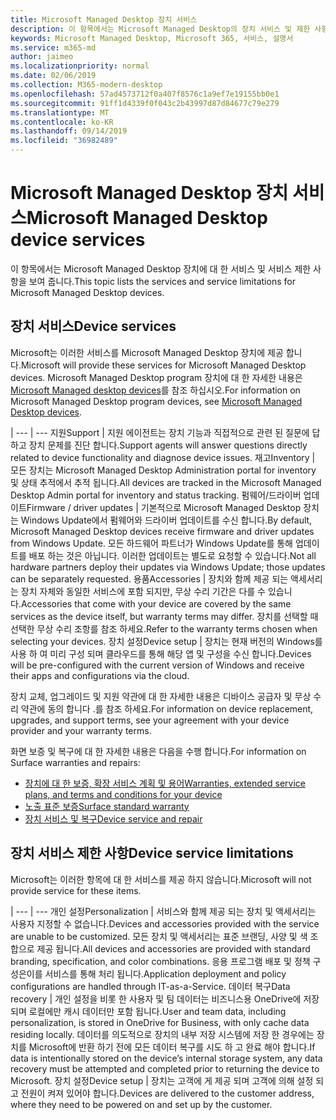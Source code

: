 ```yaml
---
title: Microsoft Managed Desktop 장치 서비스
description: 이 항목에서는 Microsoft Managed Desktop의 장치 서비스 및 제한 사항에 대해 설명 합니다.
keywords: Microsoft Managed Desktop, Microsoft 365, 서비스, 설명서
ms.service: m365-md
author: jaimeo
ms.localizationpriority: normal
ms.date: 02/06/2019
ms.collection: M365-modern-desktop
ms.openlocfilehash: 57ad4573712f0a407f8576c1a9ef7e19155bb0e1
ms.sourcegitcommit: 91ff1d4339f0f043c2b43997d87d84677c79e279
ms.translationtype: MT
ms.contentlocale: ko-KR
ms.lasthandoff: 09/14/2019
ms.locfileid: "36982489"
---
```

# <a name="microsoft-managed-desktop-device-services"></a><span data-ttu-id="4e429-104">Microsoft Managed Desktop 장치 서비스</span><span class="sxs-lookup"><span data-stu-id="4e429-104">Microsoft Managed Desktop device services</span></span>

<span data-ttu-id="4e429-105">이 항목에서는 Microsoft Managed Desktop 장치에 대 한 서비스 및 서비스 제한 사항을 보여 줍니다.</span><span class="sxs-lookup"><span data-stu-id="4e429-105">This topic lists the services and service limitations for Microsoft Managed Desktop devices.</span></span>

## <a name="device-services"></a><span data-ttu-id="4e429-106">장치 서비스</span><span class="sxs-lookup"><span data-stu-id="4e429-106">Device services</span></span>

<span data-ttu-id="4e429-107">Microsoft는 이러한 서비스를 Microsoft Managed Desktop 장치에 제공 합니다.</span><span class="sxs-lookup"><span data-stu-id="4e429-107">Microsoft will provide these services for Microsoft Managed Desktop devices.</span></span> <span data-ttu-id="4e429-108">Microsoft Managed Desktop program 장치에 대 한 자세한 내용은 [Microsoft Managed desktop devices](device-list.md)를 참조 하십시오.</span><span class="sxs-lookup"><span data-stu-id="4e429-108">For information on Microsoft Managed Desktop program devices, see [Microsoft Managed Desktop devices](device-list.md).</span></span>

 | 
 --- | ---
<span data-ttu-id="4e429-109">지원</span><span class="sxs-lookup"><span data-stu-id="4e429-109">Support</span></span> | <span data-ttu-id="4e429-110">지원 에이전트는 장치 기능과 직접적으로 관련 된 질문에 답하고 장치 문제를 진단 합니다.</span><span class="sxs-lookup"><span data-stu-id="4e429-110">Support agents will answer questions directly related to device functionality and diagnose device issues.</span></span>
<span data-ttu-id="4e429-111">재고</span><span class="sxs-lookup"><span data-stu-id="4e429-111">Inventory</span></span> | <span data-ttu-id="4e429-112">모든 장치는 Microsoft Managed Desktop Administration portal for inventory 및 상태 추적에서 추적 됩니다.</span><span class="sxs-lookup"><span data-stu-id="4e429-112">All devices are tracked in the Microsoft Managed Desktop Admin portal for inventory and status tracking.</span></span>
<span data-ttu-id="4e429-113">펌웨어/드라이버 업데이트</span><span class="sxs-lookup"><span data-stu-id="4e429-113">Firmware / driver updates</span></span> | <span data-ttu-id="4e429-114">기본적으로 Microsoft Managed Desktop 장치는 Windows Update에서 펌웨어와 드라이버 업데이트를 수신 합니다.</span><span class="sxs-lookup"><span data-stu-id="4e429-114">By default, Microsoft Managed Desktop devices receive firmware and driver updates from Windows Update.</span></span> <span data-ttu-id="4e429-115">모든 하드웨어 파트너가 Windows Update를 통해 업데이트를 배포 하는 것은 아닙니다. 이러한 업데이트는 별도로 요청할 수 있습니다.</span><span class="sxs-lookup"><span data-stu-id="4e429-115">Not all hardware partners deploy their updates via Windows Update; those updates can be separately requested.</span></span>
<span data-ttu-id="4e429-116">용품</span><span class="sxs-lookup"><span data-stu-id="4e429-116">Accessories</span></span> | <span data-ttu-id="4e429-117">장치와 함께 제공 되는 액세서리는 장치 자체와 동일한 서비스에 포함 되지만, 무상 수리 기간은 다를 수 있습니다.</span><span class="sxs-lookup"><span data-stu-id="4e429-117">Accessories that come with your device are covered by the same services as the device itself, but warranty terms may differ.</span></span> <span data-ttu-id="4e429-118">장치를 선택할 때 선택한 무상 수리 조항를 참조 하세요.</span><span class="sxs-lookup"><span data-stu-id="4e429-118">Refer to the warranty terms chosen when selecting your devices.</span></span> 
<span data-ttu-id="4e429-119">장치 설정</span><span class="sxs-lookup"><span data-stu-id="4e429-119">Device setup</span></span>    | <span data-ttu-id="4e429-120">장치는 현재 버전의 Windows를 사용 하 여 미리 구성 되며 클라우드를 통해 해당 앱 및 구성을 수신 합니다.</span><span class="sxs-lookup"><span data-stu-id="4e429-120">Devices will be pre-configured with the current version of Windows and receive their apps and configurations via the cloud.</span></span> 

<span data-ttu-id="4e429-121">장치 교체, 업그레이드 및 지원 약관에 대 한 자세한 내용은 디바이스 공급자 및 무상 수리 약관에 동의 합니다 .를 참조 하세요.</span><span class="sxs-lookup"><span data-stu-id="4e429-121">For information on device replacement, upgrades, and support terms, see your agreement with your device provider and your warranty terms.</span></span>

<span data-ttu-id="4e429-122">화면 보증 및 복구에 대 한 자세한 내용은 다음을 수행 합니다.</span><span class="sxs-lookup"><span data-stu-id="4e429-122">For information on Surface warranties and repairs:</span></span>
- [<span data-ttu-id="4e429-123">장치에 대 한 보증, 확장 서비스 계획 및 용어</span><span class="sxs-lookup"><span data-stu-id="4e429-123">Warranties, extended service plans, and terms and conditions for your device</span></span>](https://support.microsoft.com/help/4040687/info-about-warranties-extended-service-plans-and-terms-conditions)
- [<span data-ttu-id="4e429-124">노출 표준 보증</span><span class="sxs-lookup"><span data-stu-id="4e429-124">Surface standard warranty</span></span>](https://support.microsoft.com/help/4036296)
- [<span data-ttu-id="4e429-125">장치 서비스 및 복구</span><span class="sxs-lookup"><span data-stu-id="4e429-125">Device service and repair</span></span>](https://support.microsoft.com/devices)

## <a name="device-service-limitations"></a><span data-ttu-id="4e429-126">장치 서비스 제한 사항</span><span class="sxs-lookup"><span data-stu-id="4e429-126">Device service limitations</span></span>

<span data-ttu-id="4e429-127">Microsoft는 이러한 항목에 대 한 서비스를 제공 하지 않습니다.</span><span class="sxs-lookup"><span data-stu-id="4e429-127">Microsoft will not provide service for these items.</span></span>

 | 
 --- | ---
<span data-ttu-id="4e429-128">개인 설정</span><span class="sxs-lookup"><span data-stu-id="4e429-128">Personalization</span></span> | <span data-ttu-id="4e429-129">서비스와 함께 제공 되는 장치 및 액세서리는 사용자 지정할 수 없습니다.</span><span class="sxs-lookup"><span data-stu-id="4e429-129">Devices and accessories provided with the service are unable to be customized.</span></span> <span data-ttu-id="4e429-130">모든 장치 및 액세서리는 표준 브랜딩, 사양 및 색 조합으로 제공 됩니다.</span><span class="sxs-lookup"><span data-stu-id="4e429-130">All devices and accessories are provided with standard branding, specification, and color combinations.</span></span> <span data-ttu-id="4e429-131">응용 프로그램 배포 및 정책 구성은이를 서비스를 통해 처리 됩니다.</span><span class="sxs-lookup"><span data-stu-id="4e429-131">Application deployment and policy configurations are handled through IT-as-a-Service.</span></span>
<span data-ttu-id="4e429-132">데이터 복구</span><span class="sxs-lookup"><span data-stu-id="4e429-132">Data recovery</span></span> | <span data-ttu-id="4e429-133">개인 설정을 비롯 한 사용자 및 팀 데이터는 비즈니스용 OneDrive에 저장 되며 로컬에만 캐시 데이터만 포함 됩니다.</span><span class="sxs-lookup"><span data-stu-id="4e429-133">User and team data, including personalization, is stored in OneDrive for Business, with only cache data residing locally.</span></span> <span data-ttu-id="4e429-134">데이터를 의도적으로 장치의 내부 저장 시스템에 저장 한 경우에는 장치를 Microsoft에 반환 하기 전에 모든 데이터 복구를 시도 하 고 완료 해야 합니다.</span><span class="sxs-lookup"><span data-stu-id="4e429-134">If data is intentionally stored on the device’s internal storage system, any data recovery must be attempted and completed prior to returning the device to Microsoft.</span></span>
<span data-ttu-id="4e429-135">장치 설정</span><span class="sxs-lookup"><span data-stu-id="4e429-135">Device setup</span></span> | <span data-ttu-id="4e429-136">장치는 고객에 게 제공 되며 고객에 의해 설정 되 고 전원이 켜져 있어야 합니다.</span><span class="sxs-lookup"><span data-stu-id="4e429-136">Devices are delivered to the customer address, where they need to be powered on and set up by the customer.</span></span>
